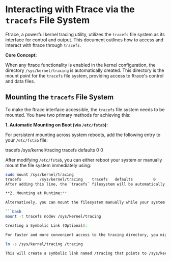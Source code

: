 # Interacting with Ftrace via the `tracefs` File System

Ftrace, a powerful kernel tracing utility, utilizes the `tracefs` file system as its interface for control and output. This document outlines how to access and interact with ftrace through `tracefs`.

**Core Concept:**

When any ftrace functionality is enabled in the kernel configuration, the directory `/sys/kernel/tracing` is automatically created. This directory is the mount point for the `tracefs` file system, providing access to ftrace's control and data files.

## Mounting the `tracefs` File System

To make the ftrace interface accessible, the `tracefs` file system needs to be mounted. You have two primary methods for achieving this:

**1. Automatic Mounting on Boot (via `/etc/fstab`):**

   For persistent mounting across system reboots, add the following entry to your `/etc/fstab` file:

tracefs /sys/kernel/tracing tracefs defaults 0 0

After modifying `/etc/fstab`, you can either reboot your system or manually mount the file system immediately using:

```bash
sudo mount /sys/kernel/tracing
tracefs        /sys/kernel/tracing    tracefs   defaults         0       0
After adding this line, the `tracefs` filesystem will be automatically mounted at `/sys/kernel/tracing` each time your system boots.

**2. Mounting at Runtime:**

Alternatively, you can mount the filesystem manually while your system is running using the following command:

```bash
mount -t tracefs nodev /sys/kernel/tracing

Creating a Symbolic Link (Optional):

For faster and more convenient access to the tracing directory, you might consider creating a symbolic link:

ln -s /sys/kernel/tracing /tracing

This will create a symbolic link named /tracing that points to /sys/kernel/tracing, allowing you to navigate to the tracing files more quickly.
